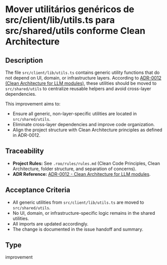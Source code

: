 # Mover utilitários genéricos de src/client/lib/utils.ts para src/shared/utils conforme Clean Architecture

## Description

The file `src/client/lib/utils.ts` contains generic utility functions that do not depend on UI, domain, or infrastructure layers. According to [ADR-0012 (Clean Architecture for LLM modules)](../../../docs/adr/ADR-0012-Clean-Architecture-LLM.md), these utilities should be moved to `src/shared/utils` to centralize reusable helpers and avoid cross-layer dependencies.

This improvement aims to:
- Ensure all generic, non-layer-specific utilities are located in `src/shared/utils`.
- Eliminate cross-layer dependencies and improve code organization.
- Align the project structure with Clean Architecture principles as defined in ADR-0012.

## Traceability

- **Project Rules:** See `.roo/rules/rules.md` (Clean Code Principles, Clean Architecture, folder structure, and separation of concerns).
- **ADR Reference:** [ADR-0012 - Clean Architecture for LLM modules](../../../docs/adr/ADR-0012-Clean-Architecture-LLM.md).

## Acceptance Criteria

- All generic utilities from `src/client/lib/utils.ts` are moved to `src/shared/utils`.
- No UI, domain, or infrastructure-specific logic remains in the shared utilities.
- All imports are updated accordingly.
- The change is documented in the issue handoff and summary.

## Type

improvement